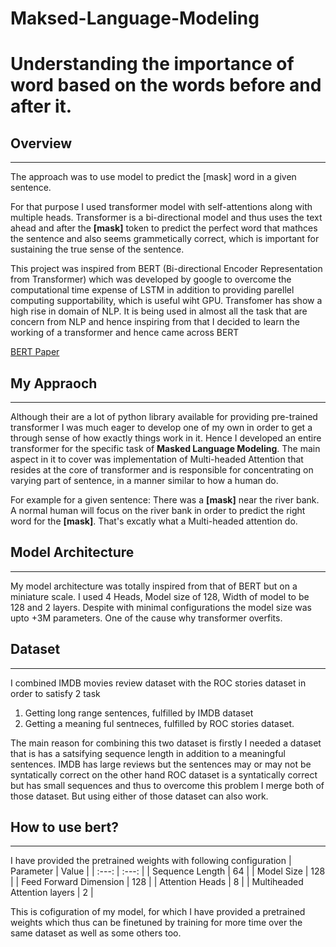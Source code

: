 # Maksed-Language-Modeling
Understanding the importance of word based on the words before and after it.
======

## Overview
------
The approach was to use model to predict the [mask] word in a given sentence. 

For that purpose I used transformer model with self-attentions along with multiple heads. Transformer is a bi-directional model
and thus uses the text ahead and after the **[mask]** token to predict the perfect word that mathces the sentence and also seems grammetically 
correct, which is important for sustaining the true sense of the sentence.

This project was inspired from BERT (Bi-directional Encoder Representation from Transformer) which was developed by google to overcome the computational
time expense of LSTM in addition to providing parellel computing supportability, which is useful wiht GPU. Transfomer has show a high rise in domain of NLP.
It is being used in almost all the task that are concern from NLP and hence inspiring from that I decided to learn the working of a transformer and hence came across
BERT

[BERT Paper](https://arxiv.org/pdf/1810.04805.pdf)

## My Appraoch
------

Although their are a lot of python library available for providing pre-trained transformer I was much eager to develop one of my own in order to get a through sense of
how exactly things work in it. Hence I developed an entire transformer for the specific task of **Masked Language Modeling**. The main aspect in it to cover was implementation
of Multi-headed Attention that resides at the core of transformer and is responsible for concentrating on varying part of sentence, in a manner similar to how a human do.

For example for a given sentence: There was a **[mask]** near the river bank. A normal human will focus on the river bank in order to predict the right word for the **[mask]**.
That's excatly what a Multi-headed attention do.

## Model Architecture
------

My model architecture was totally inspired from that of BERT but on a miniature scale. I used 4 Heads, Model size of 128, Width of model to be 128 and 2 layers. Despite with
minimal configurations the model size was upto +3M parameters. One of the cause why transformer overfits.

## Dataset
------
I combined IMDB movies review dataset with the ROC stories dataset in order to satisfy 2 task
1) Getting long range sentences, fulfilled by IMDB dataset
2) Getting a meaning ful sentneces, fulfilled by ROC stories dataset.

The main reason for combining this two dataset is firstly I needed a dataset that is has a satsifying sequence length in addition to a meaningful sentences. IMDB has large
reviews but the sentences may or may not be syntatically correct on the other hand ROC dataset is a syntatically correct but has small sequences and thus to overcome this
problem I merge both of those dataset. But using either of those dataset can also work. 

## How to use bert?
------
I have provided the pretrained weights with following configuration
| Parameter | Value |
| :---: | :---: |
| Sequence Length | 64 |
| Model Size | 128 |
| Feed Forward Dimension | 128 |
| Attention Heads | 8 |
| Multiheaded Attention layers | 2 |

This is cofiguration of my model, for which I have provided a pretrained weights which thus can be finetuned by training for more time over the same dataset as well as some
others too. 
